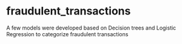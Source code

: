 # fraudulent_transactions
A few models were developed based on Decision trees and Logistic Regression to categorize fraudulent transactions
